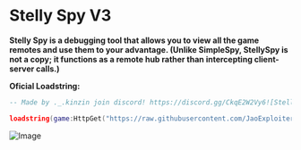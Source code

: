 # Stelly Spy V3 #
**Stelly Spy is a debugging tool that allows you to view all the game remotes and use them to your advantage. (Unlike SimpleSpy, StellySpy is not a copy; it functions as a remote hub rather than intercepting client-server calls.)**


**Oficial Loadstring:**
```lua
-- Made by ._.kinzin join discord! https://discord.gg/CkqE2W2Vy6![StellySpy Neon](https://github.com/user-attachments/assets/324ebb14-9ab8-47d2-bb0c-e6fd7afa7411)

loadstring(game:HttpGet("https://raw.githubusercontent.com/JaoExploiter/StellySpyV3/refs/heads/main/StellySpyV3.txt"))()
```
![Image](https://github.com/user-attachments/assets/b8ff8907-7cb7-4d57-b67d-09763dda5ab2)



